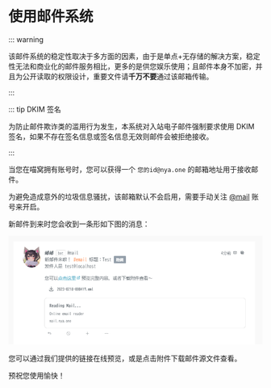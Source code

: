# 使用邮件系统

::: warning

该邮件系统的稳定性取决于多方面的因素，由于是单点+无存储的解决方案，稳定性无法和商业化的邮件服务相比，更多的是供您娱乐使用；且邮件本身不加密，并且为公开读取的权限设计，重要文件请**千万不要**通过该邮箱传输。

:::

::: tip DKIM 签名

为防止邮件欺诈类的滥用行为发生，本系统对入站电子邮件强制要求使用 DKIM 签名，如果不存在签名信息或签名信息无效则邮件会被拒绝接收。

:::

当您在喵窝拥有账号时，您可以获得一个 `您的id@nya.one` 的邮箱地址用于接收邮件。

为避免造成意外的垃圾信息骚扰，该邮箱默认不会启用，需要手动关注 [@mail](https://nya.one/@mail) 账号来开启。

新邮件到来时您会收到一条形如下图的消息：

![收到新邮件到来的消息](./assets/received-email-notification.png)

您可以通过我们提供的链接在线预览，或是点击附件下载邮件源文件查看。

预祝您使用愉快！
